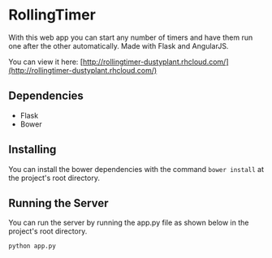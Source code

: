 # RollingTimer
With this web app you can start any number of timers and have them run one after the other automatically. Made with Flask and AngularJS.

You can view it here: [http://rollingtimer-dustyplant.rhcloud.com/](http://rollingtimer-dustyplant.rhcloud.com/)

## Dependencies
- Flask
- Bower

## Installing
You can install the bower dependencies with the command `bower install` at the project's root directory.

## Running the Server
You can run the server by running the app.py file as shown below in the project's root directory.
```
python app.py
```
